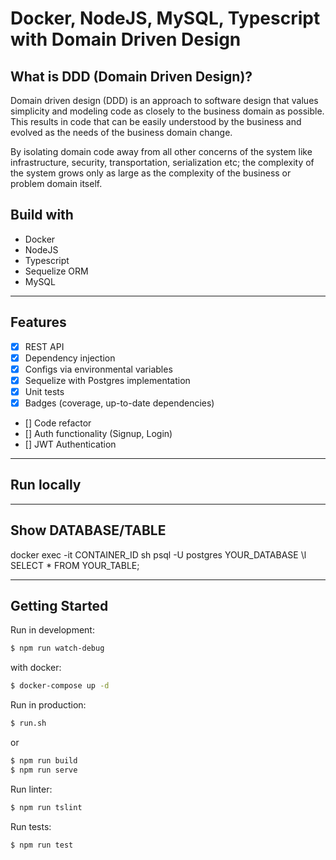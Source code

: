 # Docker, NodeJS, MySQL, Typescript with Domain Driven Design

## What is DDD (Domain Driven Design)?

Domain driven design (DDD) is an approach to software design that values simplicity and modeling code as closely to the business domain as possible. This results in code that can be easily understood by the business and evolved as the needs of the business domain change.

By isolating domain code away from all other concerns of the system like infrastructure, security, transportation, serialization etc; the complexity of the system grows only as large as the complexity of the business or problem domain itself.

## Build with
* Docker
* NodeJS
* Typescript
* Sequelize ORM
* MySQL
---

## Features

- [x] REST API
- [x] Dependency injection
- [x] Configs via environmental variables
- [x] Sequelize with Postgres implementation
- [x] Unit tests
- [x] Badges (coverage, up-to-date dependencies)
- [] Code refactor
- [] Auth functionality (Signup, Login)
- [] JWT Authentication
---
## Run locally



---
## Show DATABASE/TABLE
docker exec -it CONTAINER_ID sh
psql -U postgres YOUR_DATABASE
\l
SELECT * FROM YOUR_TABLE;

---
## Getting Started

Run in development:

```sh
$ npm run watch-debug
```

with docker:

```sh
$ docker-compose up -d
```

Run in production:
```sh
$ run.sh
```
or
```sh
$ npm run build
$ npm run serve
```

Run linter:
```sh
$ npm run tslint
```

Run tests:
```sh
$ npm run test
```

